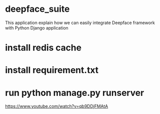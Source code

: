 # deepface_suite
This application explain how we can easily integrate Deepface framework with Python Django application

# install redis cache
# install requirement.txt 
# run python manage.py runserver

https://www.youtube.com/watch?v=qb9DDjFMAtA
